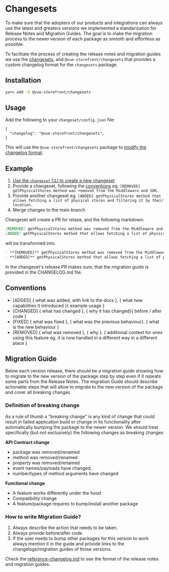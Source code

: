 # Changesets

To make sure that the adopters of our products and integrations can always use the latest and greaters versions we implemented a standarization for Release Notes and Migration Guides. The goal is to make the migration process to the newer version of each package as smooth and effortless as possible.

To facilitate the process of creating the release notes and migration guides we use the [changesets](https://github.com/changesets/changesets), and `@vue-storefront/changesets` that provides a custom changelog format for the `changesets` package.

## Installation

```sh
yarn add -D @vue-storefront/changesets
```

## Usage

Add the following to your `changeset/config.json` file:

```json[.changeset/config.json]
{
  "changelog": "@vue-storefront/changesets",
}
```

This will use the `@vue-storefront/changesets` package to [modify the changelog format](https://github.com/changesets/changesets/blob/main/docs/modifying-changelog-format.md). 

## Example

1. [Use the `changeset` CLI to create a new changeset](https://github.com/changesets/changesets/blob/main/docs/adding-a-changeset.md#i-am-in-a-multi-package-repository-a-mono-repo)
2. Provide a changeset, following the [conventions](#conventions) eg. `[REMOVED] getPhysicalStores method was removed from the Middleware and SDK.`
3. Provide another changeset eg. `[ADDED] getPhysicalStores method that allows fetching a list of physical stores and filtering it by their location.`
4. Merge changes to the main branch

Changeset will create a PR for relase, and the following markdown:

```md
[REMOVED] getPhysicalStores method was removed from the Middleware and SDK.
[ADDED] getPhysicalStores method that allows fetching a list of physical stores and filtering it by their location.
```

will be transformed into:

```md
- **[REMOVED]** getPhysicalStores method was removed from the Middleware and SDK.
- **[ADDED]** getPhysicalStores method that allows fetching a list of physical stores and filtering it by their location.
```

In the changeset's release PR makes sure, that the migration guide is provided in the CHANGELOG.md file.

## Conventions

- [ADDED] { what was added, with link to the docs }, { what new capabilities it introduced }{ example usage }
- [CHANGED] { what has changed }, { why it has changed}{ before / after code }
- [FIXED] { what was fixed }, { what was the previous behaviour}. { what is the new behaviour }
- [REMOVED] { what was removed }, { why }. { additional context for ones using this feature eg. it is now handled in a different way in a different place }

## Migration Guide

Below each version release, there should be a migration guide showing how to migrate to the new version of the package step by step even if it repeats some parts from the Release Notes. The migration Guide should describe actionable steps that will allow to migrate to the new version of the package  and cover all breaking changes

### Definition of breaking change

As a rule of thumb a “breaking change” is any kind of change that could result in failed application build or change in its functionality after automatically bumping the package to the newer version. We should treat specifically (but not exclusively) the following changes as breaking changes

**API Contract change**

- package was removed/renamed
- method was removed/renamed
- property was removed/renamed
- event names/payloads have changed,
- number/types of method arguments have changed

**Functional change**

- A feature works differently under the hood
- Compatibility change
- A feature/package requires to bump/install another package

### How to write Migration Guide?

1. Always describe the action that needs to be taken.
2. Always provide before/after code.
3. If the user needs to bump  other packages for this version to work always mention it in the guide and provide links to the changelogs/migration guides of those versions.

Check the [reference-changelog.md](./reference-changelog.md) to see the format of the release notes and migration guides.